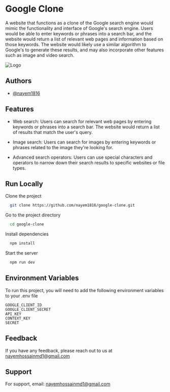 # Google Clone

A website that functions as a clone of the Google search engine would mimic the functionality and interface of Google's search engine. Users would be able to enter keywords or phrases into a search bar, and the website would return a list of relevant web pages and information based on those keywords. The website would likely use a similar algorithm to Google's to generate these results, and may also incorporate other features such as image and video search.

![Logo](https://www.google.com/images/branding/googlelogo/1x/googlelogo_color_272x92dp.png)

## Authors

-   [@nayem1816](https://www.github.com/nayem1816)

## Features

-   Web search: Users can search for relevant web pages by entering keywords or phrases into a search bar. The website would return a list of results that match the user's query.

-   Image search: Users can search for images by entering keywords or phrases related to the image they're looking for.

-   Advanced search operators: Users can use special characters and operators to narrow down their search results to specific websites or file types.

## Run Locally

Clone the project

```bash
  git clone https://github.com/nayem1816/google-clone.git
```

Go to the project directory

```bash
  cd google-clone
```

Install dependencies

```bash
  npm install
```

Start the server

```bash
  npm run dev
```

## Environment Variables

To run this project, you will need to add the following environment variables to your .env file

`GOOGLE_CLIENT_ID`  
`GOOGLE_CLIENT_SECRET`  
`API_KEY`  
`CONTEXT_KEY`  
`SECRET`

## Feedback

If you have any feedback, please reach out to us at nayemhossainmd1@gmail.com

## Support

For support, email: nayemhossainmd1@gmail.com
